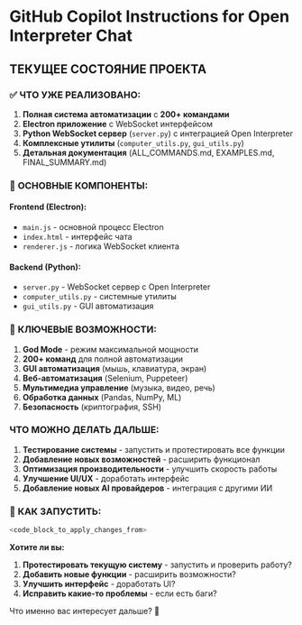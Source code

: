# GitHub Copilot Instructions for Open Interpreter Chat

##  **ТЕКУЩЕЕ СОСТОЯНИЕ ПРОЕКТА**

### ✅ **ЧТО УЖЕ РЕАЛИЗОВАНО:**

1. **Полная система автоматизации** с **200+ командами**
2. **Electron приложение** с WebSocket интерфейсом
3. **Python WebSocket сервер** (`server.py`) с интеграцией Open Interpreter
4. **Комплексные утилиты** (`computer_utils.py`, `gui_utils.py`)
5. **Детальная документация** (ALL_COMMANDS.md, EXAMPLES.md, FINAL_SUMMARY.md)

### 🚀 **ОСНОВНЫЕ КОМПОНЕНТЫ:**

#### **Frontend (Electron):**
- `main.js` - основной процесс Electron
- `index.html` - интерфейс чата
- `renderer.js` - логика WebSocket клиента

#### **Backend (Python):**
- `server.py` - WebSocket сервер с Open Interpreter
- `computer_utils.py` - системные утилиты
- `gui_utils.py` - GUI автоматизация

### 🌟 **КЛЮЧЕВЫЕ ВОЗМОЖНОСТИ:**

1. **God Mode** - режим максимальной мощности
2. **200+ команд** для полной автоматизации
3. **GUI автоматизация** (мышь, клавиатура, экран)
4. **Веб-автоматизация** (Selenium, Puppeteer)
5. **Мультимедиа управление** (музыка, видео, речь)
6. **Обработка данных** (Pandas, NumPy, ML)
7. **Безопасность** (криптография, SSH)

###  **ЧТО МОЖНО ДЕЛАТЬ ДАЛЬШЕ:**

1. **Тестирование системы** - запустить и протестировать все функции
2. **Добавление новых возможностей** - расширить функционал
3. **Оптимизация производительности** - улучшить скорость работы
4. **Улучшение UI/UX** - доработать интерфейс
5. **Добавление новых AI провайдеров** - интеграция с другими ИИ

### 🚀 **КАК ЗАПУСТИТЬ:**

```bash
<code_block_to_apply_changes_from>
```

**Хотите ли вы:**
1. **Протестировать текущую систему** - запустить и проверить работу?
2. **Добавить новые функции** - расширить возможности?
3. **Улучшить интерфейс** - доработать UI?
4. **Исправить какие-то проблемы** - если есть баги?

Что именно вас интересует дальше? 🤔
